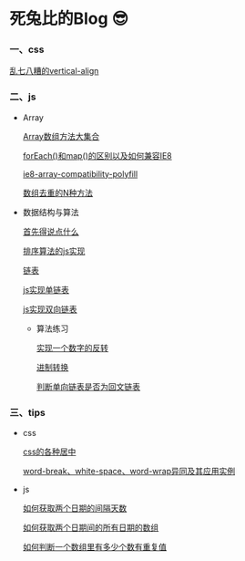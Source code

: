 # 死兔比的Blog 😎

### 一、css

  [乱七八糟的vertical-align](./css/乱七八糟的verticle-align.md)

### 二、js

* Array

  [Array数组方法大集合](./js/Array/Array数组方法大集合.md)

  [forEach()和map()的区别以及如何兼容IE8](./js/Array/forEach和map的区别以及如何兼容IE8.md)

  [ie8-array-compatibility-polyfill](./js/Array/ie8-array-compatibility-polyfill.js)

  [数组去重的N种方法](./js/Array/数组去重的N种方法.md)

* 数据结构与算法

  [首先得说点什么](./js/数据结构与算法/首先得说点什么.md)
  
  [排序算法的js实现](./js/数据结构与算法/排序算法的js实现.md)

  [链表](./js/数据结构与算法/链表.md)

  [js实现单链表](./js/数据结构与算法/js实现单链表.md)

  [js实现双向链表](./js/数据结构与算法/js实现双向链表.md)

  * 算法练习

    [实现一个数字的反转](js/数据结构与算法/codes/算法小练习/实现一个数字的反转.html)

    [进制转换](js/数据结构与算法/codes/算法小练习/进制转换.html)

    [判断单向链表是否为回文链表](js/数据结构与算法/codes/算法小练习/判断单向链表是否为回文链表.html)

### 三、tips

* css

  [css的各种居中](./tips/css/css的各种居中.md)

  [word-break、white-space、word-wrap异同及其应用实例](./tips/css/CSS自动换行、强制不换行、强制断行、超出n行显示省略号.md)

* js

  [如何获取两个日期的间隔天数](./tips/js/如何获取两个日期的间隔天数？.md)

  [如何获取两个日期间的所有日期的数组](./tips/js/如何获取两个日期间的所有日期的数组？.md)

  [如何判断一个数组里有多少个数有重复值](./tips/js/如何判断一个数组里有多少个数有重复值？.md)
